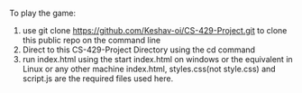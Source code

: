 To play the game:
1) use git clone https://github.com/Keshav-oi/CS-429-Project.git to clone this public repo on the command line
2) Direct to this CS-429-Project Directory using the cd command
3) run index.html using the start index.html on windows or the equivalent in Linux or any other machine
index.html, styles.css(not style.css) and script.js are the required files used here.


